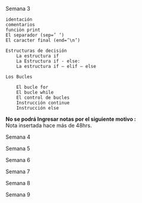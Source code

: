 Semana 3

    identación
    comentarios
    funciòn print
    El separador (sep=’ ‘)
    El caracter final (end=’\n’)

    Estructuras de decisión
        La estructura if
        La Estructura if - else:
        La estructura if – elif – else

    Los Bucles

        El bucle for
        El bucle while
        El control de bucles
        Instrucción continue
        Instrucción else

<b>No se podrá  Ingresar notas por el siguiente  motivo :</b></br> Nota insertada hace más de 48hrs.</br>

Semana 4

Semana 5

Semana 6

Semana 7

Semana 8

Semana 9









